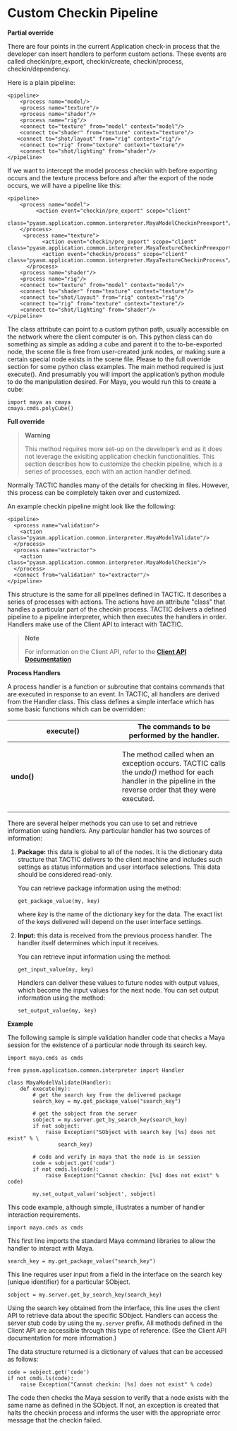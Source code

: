 # Custom Checkin Pipeline

**Partial override**

There are four points in the current Application check-in process that
the developer can insert handlers to perform custom actions. These
events are called checkin/pre\_export, checkin/create, checkin/process,
checkin/dependency.

Here is a plain pipeline:

    <pipeline>
        <process name="model/>
        <process name="texture"/>
        <process name="shader"/>
        <process name="rig"/>
        <connect to="texture" from="model" context="model"/>
        <connect to="shader" from="texture" context="texture"/>
       <connect to="shot/layout" from="rig" context="rig"/>
        <connect to="rig" from="texture" context="texture"/>
        <connect to="shot/lighting" from="shader"/>
    </pipeline>

If we want to intercept the model process checkin with before exporting
occurs and the texture process before and after the export of the node
occurs, we will have a pipeline like this:

    <pipeline>
        <process name="model">
             <action event="checkin/pre_export" scope="client"
     class="pyasm.application.common.interpreter.MayaModelCheckinPreexport"/>
        </process>
         <process name="texture">
               <action event="checkin/pre_export" scope="client"
    class="pyasm.application.common.interpreter.MayaTextureCheckinPreexport"/>
               <action event="checkin/process" scope="client"
    class="pyasm.application.common.interpreter.MayaTextureCheckinProcess"/>
          </process>
        <process name="shader"/>
        <process name="rig"/>
        <connect to="texture" from="model" context="model"/>
        <connect to="shader" from="texture" context="texture"/>
        <connect to="shot/layout" from="rig" context="rig"/>
        <connect to="rig" from="texture" context="texture"/>
        <connect to="shot/lighting" from="shader"/>
    </pipeline>

The class attribute can point to a custom python path, usually
accessible on the network where the client computer is on. This python
class can do something as simple as adding a cube and parent it to the
to-be-exported node, the scene file is free from user-created junk
nodes, or making sure a certain special node exists in the scene file.
Please to the full override section for some python class examples. The
main method required is just execute(). And presumably you will import
the application’s python module to do the manipulation desired. For
Maya, you would run this to create a cube:

    import maya as cmaya
    cmaya.cmds.polyCube()

**Full override**

> **Warning**
>
> This method requires more set-up on the developer’s end as it
> does not leverage the exisiting application checkin functionalities.
> This section describes how to customize the checkin pipeline, which is a
> series of processes, each with an action handler defined.

Normally TACTIC handles many of the details for checking in files.
However, this process can be completely taken over and customized.

An example checkin pipeline might look like the following:

    <pipeline>
      <process name="validation">
        <action class="pyasm.application.common.interpreter.MayaModelValidate"/>
      </process>
      <process name="extractor">
        <action class="pyasm.application.common.interpreter.MayaModelCheckin"/>
      </process>
      <connect from="validation" to="extractor"/>
    </pipeline>

This structure is the same for all pipelines defined in TACTIC. It
describes a series of processes with actions. The actions have an
attribute "class" that handles a particular part of the checkin process.
TACTIC delivers a defined pipeline to a pipeline interpreter, which then
executes the handlers in order. Handlers make use of the Client API to
interact with TACTIC.

> **Note**
>
> For information on the Client API, refer to the [**Client
> API Documentation**](#clientAPI)

**Process Handlers**

A process handler is a function or subroutine that contains commands
that are executed in response to an event. In TACTIC, all handlers are
derived from the Handler class. This class defines a simple interface
which has some basic functions which can be overridden:

<table>
<colgroup>
<col width="50%" />
<col width="50%" />
</colgroup>
<thead>
<tr class="header">
<th><strong>execute()</strong></th>
<th>The commands to be performed by the handler.</th>
</tr>
</thead>
<tbody>
<tr class="odd">
<td><p><strong>undo()</strong></p></td>
<td><p>The method called when an exception occurs. TACTIC calls the <em>undo()</em> method for each handler in the pipeline in the reverse order that they were executed.</p></td>
</tr>
</tbody>
</table>

There are several helper methods you can use to set and retrieve
information using handlers. Any particular handler has two sources of
information:

1.  **Package:** this data is global to all of the nodes. It is the
    dictionary data structure that TACTIC delivers to the client machine and
    includes such settings as status information and user interface selections. This data should be considered read-only.

    You can retrieve package information using the method:

    `get_package_value(my, key)`

    where *key* is the name of the dictionary key for the data. The exact
    list of the keys delivered will depend on the user interface settings.

2.  **Input:** this data is received from the previous process handler.
    The handler itself determines which input it receives.

    You can retrieve input information using the method:

    `get_input_value(my, key)`

    Handlers can deliver these values to future nodes with output values,
    which become the input values for the next node. You can set output
    information using the method:

    `set_output_value(my, key)`

**Example**

The following sample is simple validation handler code that checks a
Maya session for the existence of a particular node through its search
key.

    import maya.cmds as cmds

    from pyasm.application.common.interpreter import Handler

    class MayaModelValidate(Handler):
        def execute(my):
            # get the search key from the delivered package
            search_key = my.get_package_value("search_key")

            # get the sobject from the server
            sobject = my.server.get_by_search_key(search_key)
            if not sobject:
                raise Exception("SObject with search key [%s] does not exist" % \
                    search_key)

            # code and verify in maya that the node is in session
            code = sobject.get('code')
            if not cmds.ls(code):
                raise Exception("Cannot checkin: [%s] does not exist" % code)

            my.set_output_value('sobject', sobject)

This code example, although simple, illustrates a number of handler
interaction requirements.

`import maya.cmds as cmds`

This first line imports the standard Maya command libraries to allow the
handler to interact with Maya.

`search_key = my.get_package_value("search_key")`

This line requires user input from a field in the interface on the
search key (unique identifier) for a particular SObject.

`sobject = my.server.get_by_search_key(search_key)`

Using the search key obtained from the interface, this line uses the
client API to retrieve data about the specific SObject. Handlers can
access the server stub code by using the `my.server` prefix. All methods
defined in the Client API are accessible through this type of reference.
(See the Client API documentation for more information.)

The data structure returned is a dictionary of values that can be
accessed as follows:

    code = sobject.get('code')
    if not cmds.ls(code):
        raise Exception("Cannot checkin: [%s] does not exist" % code)

The code then checks the Maya session to verify that a node exists with
the same name as defined in the SObject. If not, an exception is created
that halts the checkin process and informs the user with the appropriate
error message that the checkin failed.
